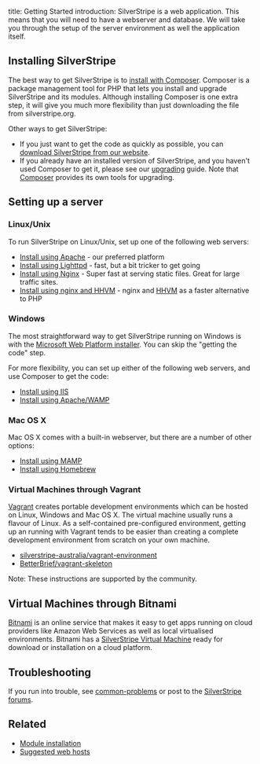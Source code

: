 title: Getting Started
introduction: SilverStripe is a web application. This means that you will need to have a webserver and database. We will take you through the setup of the server environment as well the application itself.


## Installing SilverStripe

The best way to get SilverStripe is to [install with Composer](composer). Composer is a package management tool for PHP that
lets you install and upgrade SilverStripe and its modules.  Although installing Composer is one extra step, it will give you much more flexibility than just downloading the file from silverstripe.org.

Other ways to get SilverStripe:

 * If you just want to get the code as quickly as possible, you can [download SilverStripe from our website](http://silverstripe.org/download).
 * If you already have an installed version of SilverStripe, and you haven't used Composer to get it, please see our [upgrading](upgrading) guide.  Note that [Composer](composer) provides its own tools for upgrading.

## Setting up a server

### Linux/Unix

To run SilverStripe on Linux/Unix, set up one of the following web servers: 

*  [Install using Apache](webserver) - our preferred platform
*  [Install using Lighttpd](lighttpd) - fast, but a bit tricker to get going
*  [Install using Nginx](nginx) - Super fast at serving static files. Great for large traffic sites.
*  [Install using nginx and HHVM](nginx-hhvm) - nginx and [HHVM](http://hhvm.com/) as a faster alternative to PHP

### Windows

The most straightforward way to get SilverStripe running on Windows is with the [Microsoft Web Platform installer](windows-pi).  You can skip the "getting the code" step.

For more flexibility, you can set up either of the following web servers, and use Composer to get the code:

 * [Install using IIS](windows-manual-iis)
 * [Install using Apache/WAMP](windows-wamp)

### Mac OS X

Mac OS X comes with a built-in webserver, but there are a number of other options:

 * [Install using MAMP](mac-osx)
 * [Install using Homebrew](installation/other_installation_options/mac_osx_homebrew)

### Virtual Machines through Vagrant

[Vagrant](https://www.vagrantup.com/) creates portable development environments
which can be hosted on Linux, Windows and Mac OS X. The virtual machine
usually runs a flavour of Linux. As a self-contained pre-configured environment,
getting up an running with Vagrant tends to be easier than creating a complete
development environment from scratch on your own machine.

 * [silverstripe-australia/vagrant-environment](https://github.com/silverstripe-australia/vagrant-environment)
 * [BetterBrief/vagrant-skeleton](https://github.com/BetterBrief/vagrant-skeleton)

Note: These instructions are supported by the community.

## Virtual Machines through Bitnami

[Bitnami](https://bitnami.com) is an online service that makes it easy to get
apps running on cloud providers like Amazon Web Services as well as local
virtualised environments. Bitnami has a [SilverStripe Virtual Machine](https://bitnami.com/stack/silverstripe/virtual-machine)
ready for download or installation on a cloud platform.

## Troubleshooting

If you run into trouble, see [common-problems](common-problems) or post to the 
[SilverStripe forums](http://silverstripe.com/silverstripe-forum/).

## Related

 * [Module installation](../topics/modules)
 * [Suggested web hosts](http://doc.silverstripe.org/old/suggested-web-hosts)
